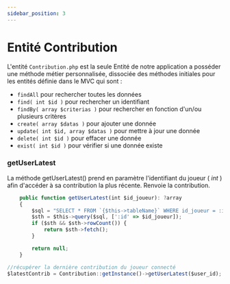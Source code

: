 ```yaml
---
sidebar_position: 3
---
```


# Entité Contribution

L'entité `Contribution.php` est la seule Entité de notre application a posséder une méthode métier personnalisée, dissociée des méthodes initiales pour les entités définie dans le MVC qui sont :

- `findAll` pour rechercher toutes les données
- `find( int $id )` pour rechercher un identifiant
- `findBy( array $criterias )` pour rechercher en fonction d'un/ou plusieurs critères
- `create( array $datas )` pour ajouter une donnée
- `update( int $id, array $datas )` pour mettre à jour une donnée
- `delete( int $id )` pour effacer une donnée
- `exist( int $id )` pour vérifier si une donnée existe

### getUserLatest

La méthode getUserLatest() prend en paramètre l'identifiant du joueur ( _int_ ) afin d'accéder à sa contribution la plus récente.
Renvoie la contribution.

```js title="Contribution.php"
    public function getUserLatest(int $id_joueur): ?array
    {
        $sql = "SELECT * FROM `{$this->tableName}` WHERE id_joueur = :id ORDER BY date_soumission DESC";
        $sth = $this->query($sql, [':id' => $id_joueur]);
        if ($sth && $sth->rowCount()) {
            return $sth->fetch();
        }

        return null;
    }
```

```js title="JoueurModel.php"
//récupérer la dernière contribution du joueur connecté
$latestContrib = Contribution::getInstance()->getUserLatest($user_id);
```
